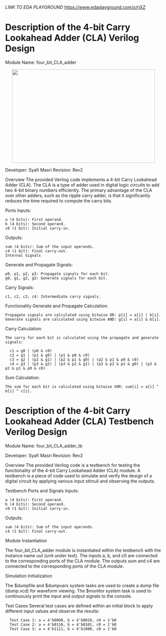 *LINK TO EDA PLAYGROUND*
https://www.edaplayground.com/x/rjXZ

# **Description of the 4-bit Carry Lookahead Adder (CLA) Verilog Design**
Module Name: four_bit_CLA_adder

<p align="center">
  <img width="460" height="300" src="[https://github.com/user-attachments/assets/98f5054a-287d-4a99-a64f-0a29db62f381]">
</p>


Developer: Syafi Masri
Revision: Rev2

Overview
The provided Verilog code implements a 4-bit Carry Lookahead Adder (CLA). The CLA is a type of adder used in digital logic circuits to add two 4-bit binary numbers efficiently. The primary advantage of the CLA over other adders, such as the ripple carry adder, is that it significantly reduces the time required to compute the carry bits.

Ports
  Inputs:
  
    a (4 bits): First operand.
    b (4 bits): Second operand.
    c0 (1 bit): Initial carry-in.
    
  Outputs:
  
    sum (4 bits): Sum of the input operands.
    c4 (1 bit): Final carry-out.
    Internal Signals
    
  Generate and Propagate Signals:
  
    p0, p1, p2, p3: Propagate signals for each bit.
    g0, g1, g2, g3: Generate signals for each bit.
    
  Carry Signals:

    c1, c2, c3, c4: Intermediate carry signals.
    
Functionality
  Generate and Propagate Calculation:
  
    Propagate signals are calculated using bitwise OR: p[i] = a[i] | b[i].
    Generate signals are calculated using bitwise AND: g[i] = a[i] & b[i].
    
  Carry Calculation:
  
    The carry for each bit is calculated using the propagate and generate signals:
    
      c1 = g0 | (p0 & c0)
      c2 = g1 | (p1 & g0) | (p1 & p0 & c0)
      c3 = g2 | (p2 & g1) | (p2 & p1 & g0) | (p2 & p1 & p0 & c0)
      c4 = g3 | (p3 & g2) | (p3 & p2 & g1) | (p3 & p2 & p1 & g0) | (p3 & p2 & p1 & p0 & c0)
      
  Sum Calculation:
  
    The sum for each bit is calculated using bitwise XOR: sum[i] = a[i] ^ b[i] ^ c[i].


# **Description of the 4-bit Carry Lookahead Adder (CLA) Testbench Verilog Design**
Module Name: four_bit_CLA_adder_tb

Developer: Syafi Masri
Revision: Rev2

Overview
The provided Verilog code is a testbench for testing the functionality of the 4-bit Carry Lookahead Adder (CLA) module. A testbench is a piece of code used to simulate and verify the design of a digital circuit by applying various input stimuli and observing the outputs.

Testbench Ports and Signals
  Inputs:
  
    a (4 bits): First operand.
    b (4 bits): Second operand.
    c0 (1 bit): Initial carry-in.
    
  Outputs:

    sum (4 bits): Sum of the input operands.
    c4 (1 bit): Final carry-out.
    
Module Instantiation

  The four_bit_CLA_adder module is instantiated within the testbench with the instance name uut (unit under test).
  The inputs a, b, and c0 are connected to the corresponding ports of the CLA module.
  The outputs sum and c4 are connected to the corresponding ports of the CLA module.

Simulation Initialization

  The $dumpfile and $dumpvars system tasks are used to create a dump file (dump.vcd) for waveform viewing.
  The $monitor system task is used to continuously print the input and output signals to the console.

Test Cases
  Several test cases are defined within an initial block to apply different input values and observe the results:
  
      Test Case 1: a = 4'b0000, b = 4'b0010, c0 = 1'b0
      Test Case 2: a = 4'b0110, b = 4'b0101, c0 = 1'b0
      Test Case 3: a = 4'b1111, b = 4'b1000, c0 = 1'b0
